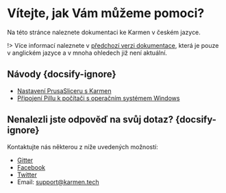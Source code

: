 # Vítejte, jak Vám můžeme pomoci?

Na této stránce naleznete dokumentaci ke Karmen v českém jazyce.

!> Více informací naleznete v [předchozí verzi dokumentace](old/), která je pouze v anglickém jazyce a v mnoha ohledech již není aktuální.

## Návody {docsify-ignore}

- [Nastavení PrusaSliceru s Karmen](prusaslicer-gcode-upload.md)
- [Připojení Pillu k počítači s operačním systémem Windows](windows.md)


## Nenalezli jste odpověď na svůj dotaz? {docsify-ignore}

Kontaktujte nás některou z níže uvedených možností:

- [Gitter](https://gitter.im/fragaria/karmen)
- [Facebook](https://www.facebook.com/karmen3D/)
- [Twitter](https://twitter.com/karmen3d)
- Email: [support@karmen.tech](mailto:support@karmen.tech)
